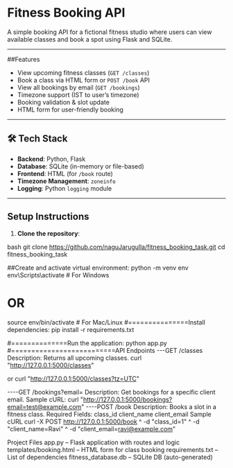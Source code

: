 # Fitness Booking API

A simple booking API for a fictional fitness studio where users can view available classes and book a spot using Flask and SQLite.

---

##Features

- View upcoming fitness classes (`GET /classes`)
- Book a class via HTML form or `POST /book` API
- View all bookings by email (`GET /bookings`)
- Timezone support (IST to user’s timezone)
- Booking validation & slot update
- HTML form for user-friendly booking
---

## 🛠 Tech Stack

- **Backend**: Python, Flask
- **Database**: SQLite (in-memory or file-based)
- **Frontend**: HTML (for `/book` route)
- **Timezone Management**: `zoneinfo`
- **Logging**: Python `logging` module

---

##  Setup Instructions

1. **Clone the repository**:

bash
git clone https://github.com/naguJarugulla/fitness_booking_task.git
cd fitness_booking_task

##Create and activate virtual environment:
python -m venv env
env\Scripts\activate  # For Windows
# OR
source env/bin/activate  # For Mac/Linux
#===============Install dependencies:
pip install -r requirements.txt

#==============Run the application:
python app.py
#==========================API Endpoints
---GET /classes
Description: Returns all upcoming classes.
curl "http://127.0.0.1:5000/classes"

or
curl "http://127.0.0.1:5000/classes?tz=UTC"

----GET /bookings?email=<email>
Description: Get bookings for a specific client email.
Sample cURL:
curl "http://127.0.0.1:5000/bookings?email=test@example.com"
----POST /book
Description: Books a slot in a fitness class.
Required Fields:
class_id
client_name
client_email
Sample cURL
curl -X POST http://127.0.0.1:5000/book ^
  -d "class_id=1" ^
  -d "client_name=Ravi" ^
  -d "client_email=ravi@example.com"

Project Files
app.py – Flask application with routes and logic
templates/booking.html – HTML form for class booking
requirements.txt – List of dependencies
fitness_database.db – SQLite DB (auto-generated)


